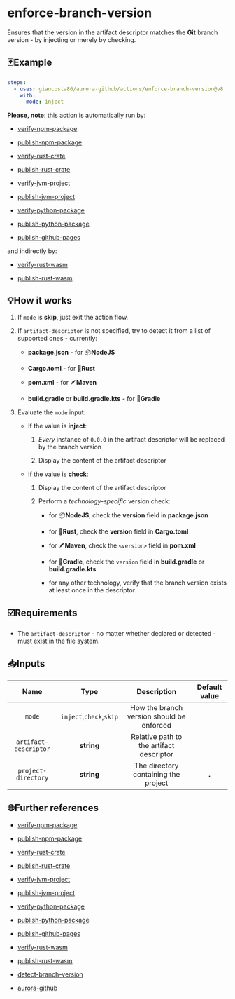 # enforce-branch-version

Ensures that the version in the artifact descriptor matches the **Git** branch version - by injecting or merely by checking.

## 🃏Example

```yaml
steps:
  - uses: giancosta86/aurora-github/actions/enforce-branch-version@v8
    with:
      mode: inject
```

**Please, note**: this action is automatically run by:

- [verify-npm-package](../verify-npm-package/README.md)

- [publish-npm-package](../publish-npm-package/README.md)

- [verify-rust-crate](../verify-rust-crate/README.md)

- [publish-rust-crate](../publish-rust-crate/README.md)

- [verify-jvm-project](../verify-jvm-project/README.md)

- [publish-jvm-project](../publish-jvm-project/README.md)

- [verify-python-package](../verify-python-package/README.md)

- [publish-python-package](../publish-python-package/README.md)

- [publish-github-pages](../publish-github-pages/README.md)

and indirectly by:

- [verify-rust-wasm](../verify-rust-wasm/README.md)

- [publish-rust-wasm](../publish-rust-wasm/README.md)

## 💡How it works

1. If `mode` is **skip**, just exit the action flow.

1. If `artifact-descriptor` is not specified, try to detect it from a list of supported ones - currently:

   - **package.json** - for 📦**NodeJS**

   - **Cargo.toml** - for 🦀**Rust**

   - **pom.xml** - for 🪶**Maven**

   - **build.gradle** or **build.gradle.kts** - for 🐘**Gradle**

1. Evaluate the `mode` input:

   - If the value is **inject**:

     1. _Every_ instance of `0.0.0` in the artifact descriptor will be replaced by the branch version

     1. Display the content of the artifact descriptor

   - If the value is **check**:

     1. Display the content of the artifact descriptor

     1. Perform a _technology-specific_ version check:

        - for 📦**NodeJS**, check the **version** field in **package.json**

        - for 🦀**Rust**, check the **version** field in **Cargo.toml**

        - for 🪶**Maven**, check the `<version>` field in **pom.xml**

        - for 🐘**Gradle**, check the `version` field in **build.gradle** or **build.gradle.kts**

        - for any other technology, verify that the branch version exists at least once in the descriptor

## ☑️Requirements

- The `artifact-descriptor` - no matter whether declared or detected - must exist in the file system.

## 📥Inputs

|         Name          |          Type           |                Description                | Default value |
| :-------------------: | :---------------------: | :---------------------------------------: | :-----------: |
|        `mode`         | `inject`,`check`,`skip` | How the branch version should be enforced |               |
| `artifact-descriptor` |       **string**        | Relative path to the artifact descriptor  |               |
|  `project-directory`  |       **string**        |   The directory containing the project    |     **.**     |

## 🌐Further references

- [verify-npm-package](../verify-npm-package/README.md)

- [publish-npm-package](../publish-npm-package/README.md)

- [verify-rust-crate](../verify-rust-crate/README.md)

- [publish-rust-crate](../publish-rust-crate/README.md)

- [verify-jvm-project](../verify-jvm-project/README.md)

- [publish-jvm-project](../publish-jvm-project/README.md)

- [verify-python-package](../verify-python-package/README.md)

- [publish-python-package](../publish-python-package/README.md)

- [publish-github-pages](../publish-github-pages/README.md)

- [verify-rust-wasm](../verify-rust-wasm/README.md)

- [publish-rust-wasm](../publish-rust-wasm/README.md)

- [detect-branch-version](../detect-branch-version/README.md)

- [aurora-github](../../README.md)
